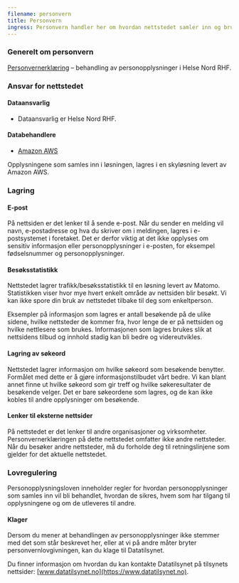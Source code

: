 ```yaml
---
filename: personvern
title: Personvern
ingress: Personvern handler her om hvordan nettstedet samler inn og bruker informasjonen fra besøkende.
---
```


### Generelt om personvern

[Personvernerklæring](https://www.helse-nord.no/om-oss/personvern/) &ndash; behandling av personopplysninger i Helse Nord RHF.

### Ansvar for nettstedet

#### Dataansvarlig

- Dataansvarlig er Helse Nord RHF.

#### Databehandlere

- [Amazon AWS](https://aws.amazon.com/compliance/gdpr-center/)

Opplysningene som samles inn i løsningen, lagres i en skyløsning levert av Amazon AWS.

### Lagring

#### E-post

På nettsiden er det lenker til å sende e-post. Når du sender en melding vil navn, e-postadresse og hva du skriver om i meldingen, lagres i e-postsystemet i foretaket. Det er derfor viktig at det ikke opplyses om sensitiv informasjon eller personopplysninger i e-posten, for eksempel fødselsnummer og personopplysninger.

#### Besøksstatistikk​​

Nettstedet lagrer trafikk/besøksstatistikk til en løsning levert av Matomo. Statistikken viser hvor mye hvert enkelt område av nettsiden blir besøkt. Vi kan ikke spore din bruk av nettstedet tilbake til deg som enkeltperson.

Eksempler på informasjon som lagres er antall besøkende på de ulike sidene, hvilke nettsteder de kommer fra, hvor lenge de er på nettsiden og hvilke nettlesere som brukes. Informasjonen som lagres brukes slik at nettsidens tilbud og innhold stadig kan bli bedre og videreutvikles.

#### Lagring av ​​søkeord

Nettstedet lagrer informasjon om hvilke søkeord som besøkende benytter. Formålet med dette er å gjøre informasjonstilbudet vårt bedre. Vi kan blant annet finne ut hvilke søkeord som gir treff og hvilke søkeresultater de besøkende velger. Det er bare søkeordene som lagres, og de kan ikke kobles til andre opplysninger om besøkende.

#### Lenker til ekst​​erne nettsider

På nettstedet er det lenker til andre organisasjoner og virksomheter. Personvernerklæringen på dette nettstedet omfatter ikke andre nettsteder. Når du besøker andre nettsteder, må du forholde deg til retningslinjene som gjelder for det aktuelle nettstedet.

### Lovregulering

Personopplysningsloven inneholder regler for hvordan personopplysninger som samles inn vil bli behandlet, hvordan de sikres, hvem som har tilgang til opplysningene og om de utleveres til andre.

#### Klager

Dersom du mener at behandlingen av personopplysninger ikke stemmer med det som står beskrevet her, eller at vi på andre måter bryter personvernlovgivningen, kan du klage til Datatilsynet.

Du finner informasjon om hvordan du kan kontakte Datatilsynet på tilsynets nettsider: [www.datatilsynet.no](https://www.datatilsynet.no).
